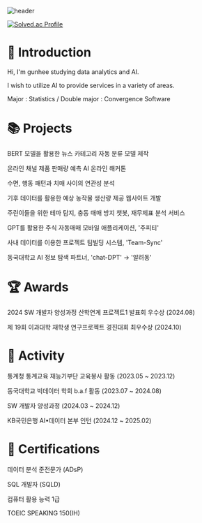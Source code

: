 ![header](https://capsule-render.vercel.app/api?type=waving&color=auto&height=200&section=header&text=Gunpository&fontSize=50)

[![Solved.ac Profile](http://mazassumnida.wtf/api/v2/generate_badge?boj=ish8176)](https://solved.ac/ish8176/)

# 🔎 Introduction

Hi, I'm gunhee studying data analytics and AI.

I wish to utilize AI to provide services in a variety of areas.

Major : Statistics / Double major : Convergence Software

# 📚 Projects

BERT 모델을 활용한 뉴스 카테고리 자동 분류 모델 제작

온라인 채널 제품 판매량 예측 AI 온라인 해커톤

수면, 행동 패턴과 치매 사이의 연관성 분석

기후 데이터를 활용한 예상 농작물 생산량 제공 웹사이트 개발

주린이들을 위한 테마 탐지, 충동 매매 방지 챗봇, 재무제표 분석 서비스

GPT를 활용한 주식 자동매매 모바일 애플리케이션, '주피티'

사내 데이터를 이용한 프로젝트 팀빌딩 시스템, 'Team-Sync'

동국대학교 AI 정보 탐색 파트너, 'chat-DPT' -> '알려동'


# 🏆 Awards

2024 SW 개발자 양성과정 산학연계 프로젝트1 발표회 우수상 (2024.08)

제 19회 이과대학 재학생 연구프로젝트 경진대회 최우수상 (2024.10)

# 🏃 Activity

통계청 통계교육 재능기부단 교육봉사 활동 (2023.05 ~ 2023.12)

동국대학교 빅데이터 학회 b.a.f 활동 (2023.07 ~ 2024.08)

SW 개발자 양성과정 (2024.03 ~ 2024.12)

KB국민은행 AI•데이터 본부 인턴 (2024.12 ~ 2025.02)

# 📜 Certifications

데이터 분석 준전문가 (ADsP)

SQL 개발자 (SQLD)

컴퓨터 활용 능력 1급

TOEIC SPEAKING 150(IH)
